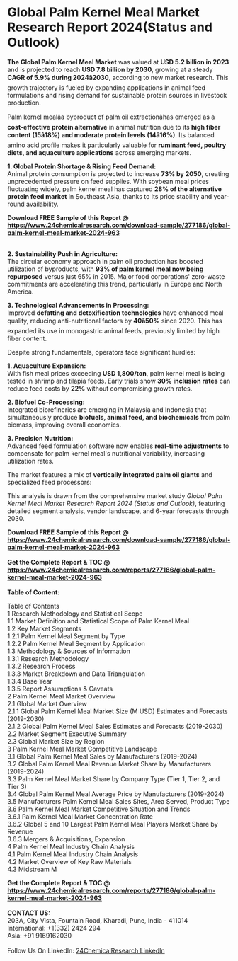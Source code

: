 <h1>Global Palm Kernel Meal Market Research Report 2024(Status and Outlook)</h1><p><strong>The Global Palm Kernel Meal Market</strong> was valued at <strong>USD 5.2 billion in 2023</strong> and is projected to reach <strong>USD 7.8 billion by 2030</strong>, growing at a steady <strong>CAGR of 5.9% during 2024â2030</strong>, according to new market research. This growth trajectory is fueled by expanding applications in animal feed formulations and rising demand for sustainable protein sources in livestock production.</p><p>Palm kernel mealâa byproduct of palm oil extractionâhas emerged as a <strong>cost-effective protein alternative</strong> in animal nutrition due to its <strong>high fiber content (15â18%) and moderate protein levels (14â16%)</strong>. Its balanced amino acid profile makes it particularly valuable for <strong>ruminant feed, poultry diets, and aquaculture applications</strong> across emerging markets.</p><p><strong>1. Global Protein Shortage &amp; Rising Feed Demand:</strong><br>
Animal protein consumption is projected to increase <strong>73% by 2050</strong>, creating unprecedented pressure on feed supplies. With soybean meal prices fluctuating widely, palm kernel meal has captured <strong>28% of the alternative protein feed market</strong> in Southeast Asia, thanks to its price stability and year-round availability.</p><div><b>Download FREE Sample of this Report @ 
            <a href="https://www.24chemicalresearch.com/download-sample/277186/global-palm-kernel-meal-market-2024-963">
            https://www.24chemicalresearch.com/download-sample/277186/global-palm-kernel-meal-market-2024-963</a></b></div><br><p><strong>2. Sustainability Push in Agriculture:</strong><br>
The circular economy approach in palm oil production has boosted utilization of byproducts, with <strong>93% of palm kernel meal now being repurposed</strong> versus just 65% in 2015. Major food corporations' zero-waste commitments are accelerating this trend, particularly in Europe and North America.</p><p><strong>3. Technological Advancements in Processing:</strong><br>
Improved <strong>defatting and detoxification technologies</strong> have enhanced meal quality, reducing anti-nutritional factors by <strong>40â50%</strong> since 2020. This has expanded its use in monogastric animal feeds, previously limited by high fiber content.</p><p>Despite strong fundamentals, operators face significant hurdles:</p><p><strong>1. Aquaculture Expansion:</strong><br>
With fish meal prices exceeding <strong>USD 1,800/ton</strong>, palm kernel meal is being tested in shrimp and tilapia feeds. Early trials show <strong>30% inclusion rates</strong> can reduce feed costs by <strong>22%</strong> without compromising growth rates.</p><p><strong>2. Biofuel Co-Processing:</strong><br>
Integrated biorefineries are emerging in Malaysia and Indonesia that simultaneously produce <strong>biofuels, animal feed, and biochemicals</strong> from palm biomass, improving overall economics.</p><p><strong>3. Precision Nutrition:</strong><br>
Advanced feed formulation software now enables <strong>real-time adjustments</strong> to compensate for palm kernel meal's nutritional variability, increasing utilization rates.</p><p>The market features a mix of <strong>vertically integrated palm oil giants</strong> and specialized feed processors:</p><p>This analysis is drawn from the comprehensive market study <em>Global Palm Kernel Meal Market Research Report 2024 (Status and Outlook)</em>, featuring detailed segment analysis, vendor landscape, and 6-year forecasts through 2030.</p><div><b>Download FREE Sample of this Report @ 
            <a href="https://www.24chemicalresearch.com/download-sample/277186/global-palm-kernel-meal-market-2024-963">
            https://www.24chemicalresearch.com/download-sample/277186/global-palm-kernel-meal-market-2024-963</a></b></div><br><div><b>Get the Complete Report & TOC @ 
            <a href="https://www.24chemicalresearch.com/reports/277186/global-palm-kernel-meal-market-2024-963">
            https://www.24chemicalresearch.com/reports/277186/global-palm-kernel-meal-market-2024-963</a></b></div><br>
            <b>Table of Content:</b><p>Table of Contents<br />
1 Research Methodology and Statistical Scope<br />
1.1 Market Definition and Statistical Scope of Palm Kernel Meal<br />
1.2 Key Market Segments<br />
1.2.1 Palm Kernel Meal Segment by Type<br />
1.2.2 Palm Kernel Meal Segment by Application<br />
1.3 Methodology & Sources of Information<br />
1.3.1 Research Methodology<br />
1.3.2 Research Process<br />
1.3.3 Market Breakdown and Data Triangulation<br />
1.3.4 Base Year<br />
1.3.5 Report Assumptions & Caveats<br />
2 Palm Kernel Meal Market Overview<br />
2.1 Global Market Overview<br />
2.1.1 Global Palm Kernel Meal Market Size (M USD) Estimates and Forecasts (2019-2030)<br />
2.1.2 Global Palm Kernel Meal Sales Estimates and Forecasts (2019-2030)<br />
2.2 Market Segment Executive Summary<br />
2.3 Global Market Size by Region<br />
3 Palm Kernel Meal Market Competitive Landscape<br />
3.1 Global Palm Kernel Meal Sales by Manufacturers (2019-2024)<br />
3.2 Global Palm Kernel Meal Revenue Market Share by Manufacturers (2019-2024)<br />
3.3 Palm Kernel Meal Market Share by Company Type (Tier 1, Tier 2, and Tier 3)<br />
3.4 Global Palm Kernel Meal Average Price by Manufacturers (2019-2024)<br />
3.5 Manufacturers Palm Kernel Meal Sales Sites, Area Served, Product Type<br />
3.6 Palm Kernel Meal Market Competitive Situation and Trends<br />
3.6.1 Palm Kernel Meal Market Concentration Rate<br />
3.6.2 Global 5 and 10 Largest Palm Kernel Meal Players Market Share by Revenue<br />
3.6.3 Mergers & Acquisitions, Expansion<br />
4 Palm Kernel Meal Industry Chain Analysis<br />
4.1 Palm Kernel Meal Industry Chain Analysis<br />
4.2 Market Overview of Key Raw Materials<br />
4.3 Midstream M</p><div><b>Get the Complete Report & TOC @ 
            <a href="https://www.24chemicalresearch.com/reports/277186/global-palm-kernel-meal-market-2024-963">
            https://www.24chemicalresearch.com/reports/277186/global-palm-kernel-meal-market-2024-963</a></b></div><br><b>CONTACT US:</b><br>
            203A, City Vista, Fountain Road, Kharadi, Pune, India - 411014<br>
            International: +1(332) 2424 294<br>
            Asia: +91 9169162030 <br><br>
            Follow Us On LinkedIn: <a href="https://www.linkedin.com/company/24chemicalresearch/">24ChemicalResearch LinkedIn</a>